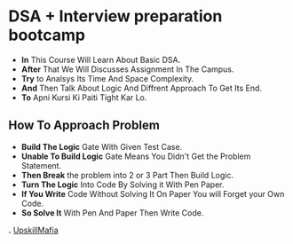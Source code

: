 # DSA + Interview preparation bootcamp
- **In** This Course Will Learn About Basic DSA.
- **After** That We Will Discusses Assignment In The Campus.
- **Try** to Analsys Its Time And Space Complexity.
- **And** Then Talk About Logic And Diffrent Approach To Get Its End.
- **To** Apni Kursi Ki Paiti Tight Kar Lo.

## How To Approach Problem
- **Build The Logic** Gate With Given Test Case.
- **Unable To Build Logic** Gate Means You Didn't Get the Problem Statement.
- **Then Break** the problem into 2 or 3 Part Then Build Logic.
- **Turn The Logic** Into Code By Solving it With Pen Paper.
- **If You Write** Code Without Solving It On Paper You will Forget your Own Code.
- **So Solve It** With Pen And Paper Then Write Code.

**.** [UpskillMafia](https://upskillmafia.com/mern/dashboard)


